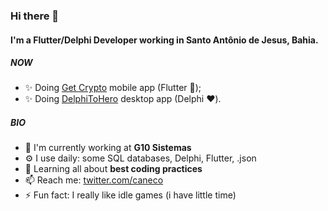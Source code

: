 ### Hi there 👋

#### I'm a Flutter/Delphi Developer working in Santo Antônio de Jesus, Bahia.

##### NOW

- ✨ Doing [Get Crypto](https://github.com/sklorde/getCrypto) mobile app (Flutter 💙);
- ✨ Doing [DelphiToHero](https://github.com/sklorde/DelphiToHero) desktop app (Delphi ❤️).

##### BIO

- 🏢 I'm currently working at **G10 Sistemas**
- ⚙️ I use daily: some SQL databases, Delphi, Flutter, .json
- 🌱 Learning all about **best coding practices**
- 📫 Reach me: [twitter.com/caneco](https://twitter.com/caneco)
- ⚡️ Fun fact: I really like idle games (i have little time)
